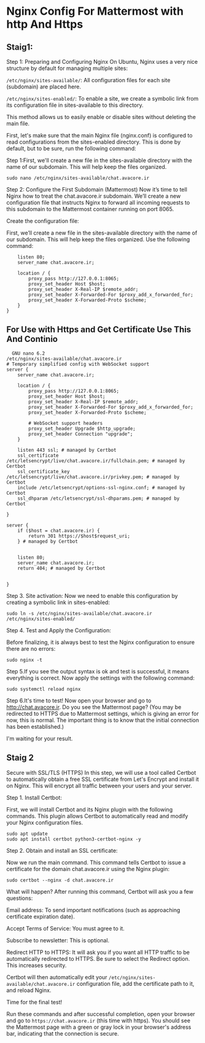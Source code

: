 # Nginx Config For Mattermost with http And Https

## Staig1:
Step 1: Preparing and Configuring Nginx
On Ubuntu, Nginx uses a very nice structure by default for managing multiple sites:

`/etc/nginx/sites-available/`: All configuration files for each site (subdomain) are placed here.

`/etc/nginx/sites-enabled/`: To enable a site, we create a symbolic link from its configuration file in sites-available to this directory.

This method allows us to easily enable or disable sites without deleting the main file.

First, let's make sure that the main Nginx file (nginx.conf) is configured to read configurations from the sites-enabled directory. This is done by default, but to be sure, run the following command:

Step 1:First, we'll create a new file in the sites-available directory with the name of our subdomain. This will help keep the files organized.
```
sudo nano /etc/nginx/sites-available/chat.avacore.ir
```

Step 2: Configure the First Subdomain (Mattermost)
Now it’s time to tell Nginx how to treat the chat.avacore.ir subdomain. We’ll create a new configuration file that instructs Nginx to forward all incoming requests to this subdomain to the Mattermost container running on port 8065.

Create the configuration file:

First, we’ll create a new file in the sites-available directory with the name of our subdomain. This will help keep the files organized. Use the following command:
```
    listen 80;
    server_name chat.avacore.ir;

    location / {
        proxy_pass http://127.0.0.1:8065;
        proxy_set_header Host $host;
        proxy_set_header X-Real-IP $remote_addr;
        proxy_set_header X-Forwarded-For $proxy_add_x_forwarded_for;
        proxy_set_header X-Forwarded-Proto $scheme;
    }
}
```


## For Use with Https and Get Certificate Use This And Continio


```
  GNU nano 6.2                                                             /etc/nginx/sites-available/chat.avacore.ir
# Temporary simplified config with WebSocket support
server {
    server_name chat.avacore.ir;

    location / {
        proxy_pass http://127.0.0.1:8065;
        proxy_set_header Host $host;
        proxy_set_header X-Real-IP $remote_addr;
        proxy_set_header X-Forwarded-For $proxy_add_x_forwarded_for;
        proxy_set_header X-Forwarded-Proto $scheme;

        # WebSocket support headers
        proxy_set_header Upgrade $http_upgrade;
        proxy_set_header Connection "upgrade";
    }

    listen 443 ssl; # managed by Certbot
    ssl_certificate /etc/letsencrypt/live/chat.avacore.ir/fullchain.pem; # managed by Certbot
    ssl_certificate_key /etc/letsencrypt/live/chat.avacore.ir/privkey.pem; # managed by Certbot
    include /etc/letsencrypt/options-ssl-nginx.conf; # managed by Certbot
    ssl_dhparam /etc/letsencrypt/ssl-dhparams.pem; # managed by Certbot

}

server {
    if ($host = chat.avacore.ir) {
        return 301 https://$host$request_uri;
    } # managed by Certbot


    listen 80;
    server_name chat.avacore.ir;
    return 404; # managed by Certbot


}
```

Step 3. Site activation:
Now we need to enable this configuration by creating a symbolic link in sites-enabled:

```
sudo ln -s /etc/nginx/sites-available/chat.avacore.ir /etc/nginx/sites-enabled/
```

Step 4. Test and Apply the Configuration:

Before finalizing, it is always best to test the Nginx configuration to ensure there are no errors:

```
sudo nginx -t
```

Step 5.If you see the output syntax is ok and test is successful, it means everything is correct. Now apply the settings with the following command:

```
sudo systemctl reload nginx
```

Step 6.It's time to test!
Now open your browser and go to http://chat.avacore.ir. Do you see the Mattermost page? (You may be redirected to HTTPS due to Mattermost settings, which is giving an error for now, this is normal. The important thing is to know that the initial connection has been established.)

I'm waiting for your result.

## Staig 2
Secure with SSL/TLS (HTTPS)
In this step, we will use a tool called Certbot to automatically obtain a free SSL certificate from Let's Encrypt and install it on Nginx. This will encrypt all traffic between your users and your server.

Step 1. Install Certbot:

First, we will install Certbot and its Nginx plugin with the following commands. This plugin allows Certbot to automatically read and modify your Nginx configuration files.

```
sudo apt update
sudo apt install certbot python3-certbot-nginx -y
```

Step 2. Obtain and install an SSL certificate:

Now we run the main command. This command tells Certbot to issue a certificate for the domain chat.avacore.ir using the Nginx plugin:

```
sudo certbot --nginx -d chat.avacore.ir
```

What will happen?
After running this command, Certbot will ask you a few questions:

Email address: To send important notifications (such as approaching certificate expiration date).

Accept Terms of Service: You must agree to it.

Subscribe to newsletter: This is optional.

Redirect HTTP to HTTPS: It will ask you if you want all HTTP traffic to be automatically redirected to HTTPS. Be sure to select the Redirect option. This increases security.

Certbot will then automatically edit your `/etc/nginx/sites-available/chat.avacore.ir` configuration file, add the certificate path to it, and reload Nginx.

Time for the final test!

Run these commands and after successful completion, open your browser and go to `https://chat.avacore.ir` (this time with https). You should see the Mattermost page with a green or gray lock in your browser's address bar, indicating that the connection is secure.
